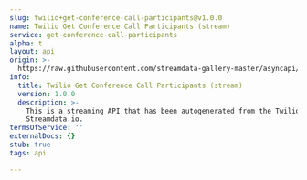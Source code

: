 ```yaml
---
slug: twilio+get-conference-call-participants@v1.0.0
name: Twilio Get Conference Call Participants (stream)
service: get-conference-call-participants
alpha: t
layout: api
origin: >-
  https://raw.githubusercontent.com/streamdata-gallery-master/asyncapi/master/_listings/twilio/twilio-get-conference-call-participants-stream-async.md
info:
  title: Twilio Get Conference Call Participants (stream)
  version: 1.0.0
  description: >-
    This is a streaming API that has been autogenerated from the Twilio using
    Streamdata.io.
termsOfService: ''
externalDocs: {}
stub: true
tags: api

---
```

